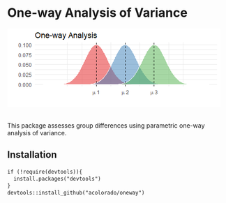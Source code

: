 
# One-way Analysis of Variance

![anova](oneway.png)

<br>
This package assesses group differences using parametric one-way analysis of variance.

## Installation

```
if (!require(devtools)){
  install.packages("devtools")
}
devtools::install_github("acolorado/oneway")
```

